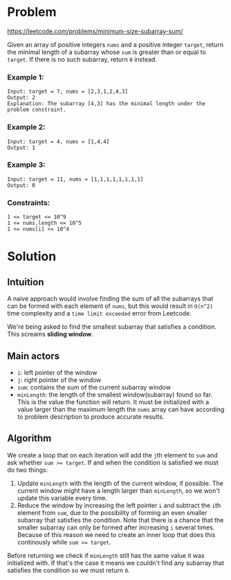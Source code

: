 # Problem
https://leetcode.com/problems/minimum-size-subarray-sum/

Given an array of positive integers `nums` and a positive integer `target`, return the minimal length of a subarray whose `sum` is greater than or equal to `target`. If there is no such subarray, return `0` instead.


### Example 1:

    Input: target = 7, nums = [2,3,1,2,4,3]
    Output: 2
    Explanation: The subarray [4,3] has the minimal length under the problem constraint.

### Example 2:

    Input: target = 4, nums = [1,4,4]
    Output: 1

### Example 3:

    Input: target = 11, nums = [1,1,1,1,1,1,1,1]
    Output: 0


### Constraints:

    1 <= target <= 10^9
    1 <= nums.length <= 10^5
    1 <= nums[i] <= 10^4

# Solution
## Intuition
A naive approach would involve finding the sum of all the subarrays that can be formed with each element of `nums`, but this would result in `O(n^2)` time complexity and a `time limit exceeded` error from Leetcode.

We're being asked to find the smallest subarray that satisfies a condition. This screams **sliding window**. 

## Main actors 
- `i`: left pointer of the window
- `j`: right pointer of the window
- `sum`: contains the sum of the current subarray window
- `minLength`: the length of the smallest window(subarray) found so far. This is the value the function will return. It must be initialized with a value larger than the maximum length the `nums` array can have according to problem description to produce accurate results. 

## Algorithm
We create a loop that on each iteration will add the `j`th element to `sum` and ask whether `sum >= target`. If and when the condition is satisfied we must do two things: 
1. Update `minLength` with the length of the current window, if possible. The current window might have a length larger than `minLength`, so we won't update this variable every time. 
2. Reduce the window by increasing the left pointer `i` and subtract the `i`th element from `sum`, due to the possibility of forming an even smaller subarray that satisfies the condition. Note that there is a chance that the smaller subarray can only be formed after increasing `i` several times. Because of this reason we need to create an inner loop that does this continously while `sum >= target`. 

Before returning we check if `minLength` still has the same value it was initialized with. If that's the case it means we couldn't find any subarray that satisfies the condition so we must return `0`.  





















